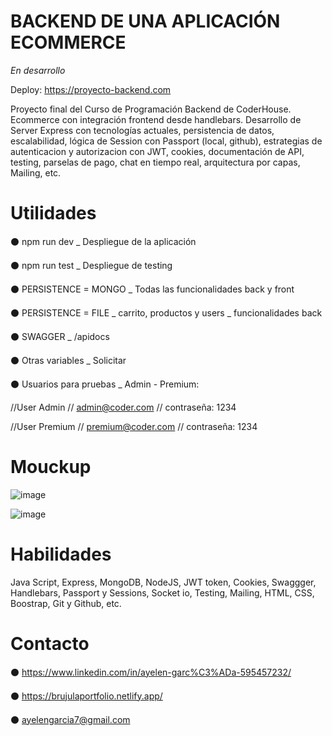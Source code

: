 # BACKEND DE UNA APLICACIÓN ECOMMERCE

*En desarrollo*

Deploy: https://proyecto-backend.com

Proyecto final del Curso de Programación Backend de CoderHouse. Ecommerce con integración frontend desde handlebars. 
Desarrollo de Server Express con tecnologías actuales, persistencia de datos, escalabilidad, lógica de Session con Passport (local, github), 
estrategias de autenticacion y autorizacion con JWT, cookies, documentación de API, testing, parselas de pago, chat en tiempo real, arquitectura por capas, Mailing, etc.

# Utilidades

⚫ npm run dev _ Despliegue de la aplicación

⚫ npm run test _ Despliegue de testing

⚫ PERSISTENCE = MONGO _ Todas las funcionalidades back y front

⚫ PERSISTENCE = FILE _ carrito, productos y users _ funcionalidades back

⚫ SWAGGER _ /apidocs

⚫ Otras variables _ Solicitar

⚫ Usuarios para pruebas _ Admin - Premium:

   //User Admin // admin@coder.com // contraseña: 1234
   
   //User Premium // premium@coder.com // contraseña: 1234

# Mouckup

![image](https://github.com/ayelengarcia/ProyectoBackend/assets/113145412/236fb024-aa1f-4d7c-baff-b5747f3ee05b)

![image](https://github.com/ayelengarcia/ProyectoBackend/assets/113145412/40ef9a45-087b-4136-a640-5146edaab4aa)

# Habilidades

Java Script, Express, MongoDB, NodeJS, JWT token, Cookies, Swaggger, Handlebars, Passport y Sessions, Socket io, Testing, Mailing, HTML, CSS, Boostrap, Git y Github, etc.

# Contacto

⚫ https://www.linkedin.com/in/ayelen-garc%C3%ADa-595457232/

⚫ https://brujulaportfolio.netlify.app/

⚫ ayelengarcia7@gmail.com 